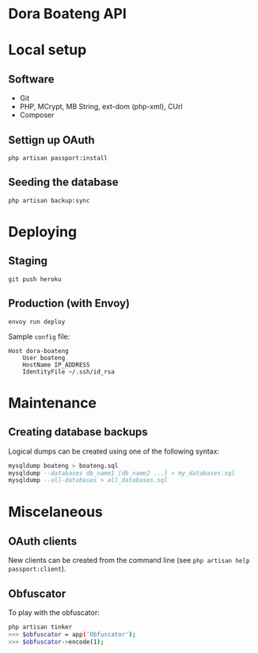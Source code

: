 # Dora Boateng API

# Local setup

## Software

- Git
- PHP, MCrypt, MB String, ext-dom (php-xml), CUrl
- Composer

## Settign up OAuth

`php artisan passport:install`

## Seeding the database

    php artisan backup:sync

# Deploying

## Staging

`git push heroku`

## Production (with Envoy)

`envoy run deploy`

Sample `config` file:
```
Host dora-boateng
    User boateng
    HostName IP_ADDRESS
    IdentityFile ~/.ssh/id_rsa
```

# Maintenance

## Creating database backups

Logical dumps can be created using one of the following syntax:
```sql
mysqldump boateng > boateng.sql
mysqldump --databases db_name1 [db_name2 ...] > my_databases.sql
mysqldump --all-databases > all_databases.sql
```

# Miscelaneous

## OAuth clients

New clients can be created from the command line (see `php artisan help passport:client`).

## Obfuscator

To play with the obfuscator:
```bash
php artisan tinker
>>> $obfuscator = app('Obfuscator');
>>> $obfuscator->encode(1);
```
